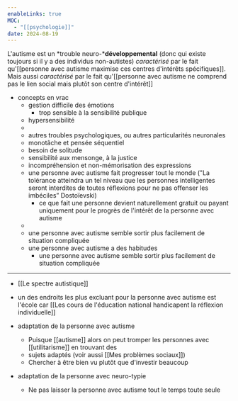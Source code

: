 ```yaml
---
enableLinks: true
MOC:
  - "[[psychologie]]"
date: 2024-08-19
---
```

L'autisme est un *trouble neuro-***développemental** (donc qui existe toujours si il y a des individus non-autistes) *caractérisé* par le fait qu'[[personne avec autisme maximise ces centres d'intérêts spécifiques]]. 
Mais aussi *caractérisé* par le fait qu'[[personne avec autisme ne comprend pas le lien social mais plutôt son centre d'intérêt]]

- concepts en vrac
	- gestion difficile des émotions
		- trop sensible à la sensibilité publique
	- hypersensibilité
	- 
	- autres troubles psychologiques, ou autres particularités neuronales
	- monotâche et pensée séquentiel
	- besoin de solitude
	- sensibilité aux mensonge, à la justice
	- incompréhension et non-mémorisation des expressions
	- une personne avec autisme fait progresser tout le monde ("La tolérance atteindra un tel niveau que les personnes intelligentes seront interdites de toutes réflexions pour ne pas offenser les imbéciles” Dostoïevski)
		- ce que fait une personne devient naturellement gratuit ou payant uniquement pour le progrès de l'intérêt de la personne avec autisme 
	- 
	- une personne avec autisme semble sortir plus facilement de situation compliquée
	- une personne avec autisme a des habitudes
		- une personne avec autisme semble sortir plus facilement de situation compliquée

---
- [[Le spectre autistique]]

- un des endroits les plus excluant pour la personne avec autisme est l'école car [[Les cours de l'éducation national handicapent la réflexion individuelle]]

- adaptation de la personne avec autisme
	- Puisque [[autisme]] alors on peut tromper les personnes avec [[utilitarisme]] en trouvant des 
	- sujets adaptés (voir aussi [[Mes problèmes sociaux]])
	- Chercher à être bien vu plutôt que d'investir beaucoup

- adaptation de la personne avec neuro-typie
	- Ne pas laisser la personne avec autisme tout le temps toute seule
